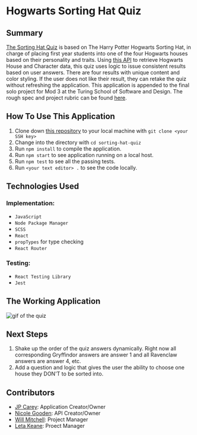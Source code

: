 # Hogwarts Sorting Hat Quiz

## Summary

[The Sorting Hat Quiz](https://jaypeasee.github.io/sorting-hat-quiz/) is based on The Harry Potter Hogwarts Sorting Hat, in charge of placing first year students into one of the four Hogwarts houses based on their personality and traits. Using [this API](https://github.com/nicolegooden/potter-server) to retrieve Hogwarts House and Character data, this quiz uses logic to issue consistent results based on user answers. There are four results with unique content and color styling. If the user does not like their result, they can retake the quiz without refreshing the application. This application is appended to the final solo project for Mod 3 at the Turing School of Software and Design. The rough spec and project rubric can be found [here](https://frontend.turing.io/projects/module-3/binary-challenge.html).

## How To Use This Application

1. Clone down [this repository](https://github.com/jaypeasee/sorting-hat-quiz) to your local machine with `git clone <your SSH key>`
2. Change into the directory with `cd sorting-hat-quiz`
3. Run `npm install` to compile the application.
4. Run `npm start` to see application running on a local host.
5. Run `npm test` to see all the passing tests.
6. Run `<your text editor> .` to see the code locally.

## Technologies Used

### Implementation:

* `JavaScript`
* `Node Package Manager`
* `SCSS`
*  `React`
* `propTypes` for type checking
* `React Router`

### Testing:

* `React Testing Library`
*  `Jest`

## The Working Application

![gif of the quiz](https://media.giphy.com/media/1xaBXzAWWE6yCHT9io/giphy.gif)

## Next Steps

1. Shake up the order of the quiz answers dynamically. Right now all corresponding Gryffindor answers are answer 1 and all Ravenclaw answers are answer 4, etc.
2. Add a question and logic that gives the user the ability to choose one house they DON'T to be sorted into.

## Contributors

* [JP Carey](https://github.com/jaypeasee): Application Creator/Owner
* [Nicole Gooden](https://github.com/nicolegooden): API Creator/Owner
* [Will Mitchell](https://github.com/wvmitchell): Project Manager
* [Leta Keane](https://github.com/letakeane): Proect Manager
